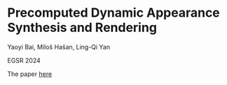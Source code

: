# Precomputed Dynamic Appearance Synthesis and Rendering

Yaoyi Bai, Miloš Hašan, Ling-Qi Yan

EGSR 2024

The paper [here](./OT_egsr.pdf) 